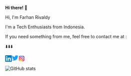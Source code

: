 <b> Hi there! 👋 </b>

<p>  Hi, I'm Farhan Rivaldy </p>
  <p> I'm a Tech Enthusiasts from Indonesia.</p>
    <p> If you need something from me, feel free to contact me at : </p>
      <p> ⬇️⬇️⬇️ </p>

<a href="https://www.linkedin.com/in/farhanrivaldy">
<img align="left" alt="Farhan Rivaldy | LinkedIn" width="21px" src="https://raw.githubusercontent.com/HaradaKumiko/HaradaKumiko/main/assets/Linkedin.png" />
</a>

<a href="https://twitter.com/farhanrivaldy_">
  <img align="left" alt="Farhan Rivaldy | Twitter" width="21px" src="https://raw.githubusercontent.com/HaradaKumiko/HaradaKumiko/main/assets/twitter.png" />
</a>

<a href="https://www.instagram.com/hann.desu.neee">
<img align="left" alt="Farhan Rivaldy | Instagram" width="21px" src="https://raw.githubusercontent.com/HaradaKumiko/HaradaKumiko/main/assets/instagram.png" />
</a>

<br> <br>
![GitHub stats](https://github-readme-stats.vercel.app/api?username=HaradaKumiko&count_private=true&show_icons=true&include_all_commits=true&theme=material-palenight)
